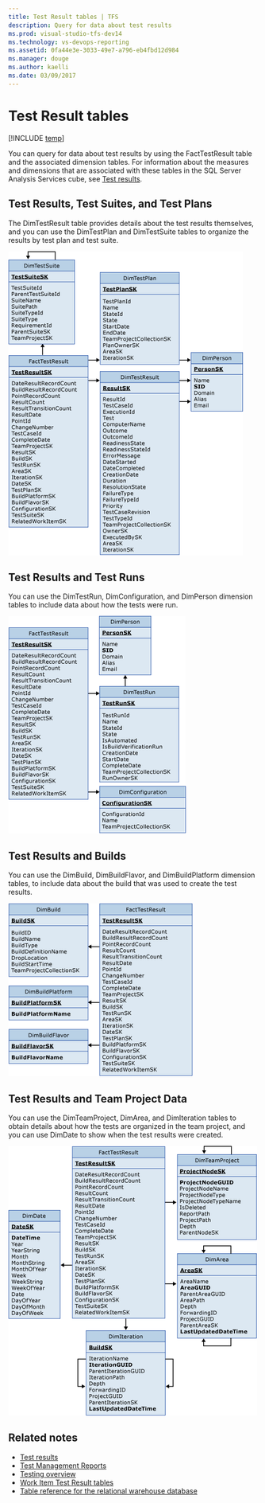 ```yaml
---
title: Test Result tables | TFS
description: Query for data about test results 
ms.prod: visual-studio-tfs-dev14
ms.technology: vs-devops-reporting 
ms.assetid: 0fa44e3e-3033-49e7-a796-eb4fbd12d984
ms.manager: douge
ms.author: kaelli
ms.date: 03/09/2017
---
```


# Test Result tables


[!INCLUDE [temp](../_shared/tfs-header-17-15.md)]

You can query for data about test results by using the FactTestResult table and the associated dimension tables. For information about the measures and dimensions that are associated with these tables in the SQL Server Analysis Services cube, see [Test results](perspective-test-analyze-report-test-results.md).  
  
  
## Test Results, Test Suites, and Test Plans  
 The DimTestResult table provides details about the test results themselves, and you can use the DimTestPlan and DimTestSuite tables to organize the results by test plan and test suite.  
  
 ![Fact Table for Test Results](_img/teamproj_facttestresult.png "TeamProj_FactTestResult")  
  

  
## Test Results and Test Runs  
 You can use the DimTestRun, DimConfiguration, and DimPerson dimension tables to include data about how the tests were run.  
  
 ![Fact Table for Test Results with Runs](_img/teamproj_result_other.png "TeamProj_Result_Other")  
  
  
## Test Results and Builds  
 You can use the DimBuild, DimBuildFlavor, and DimBuildPlatform dimension tables, to include data about the build that was used to create the test results.  
  
 ![Fact Table for Test Results with Builds](_img/teamproj_testresultbuild.png "TeamProj_TestResultBuild")  
  
  
## Test Results and Team Project Data  
 You can use the DimTeamProject, DimArea, and DimIteration tables to obtain details about how the tests are organized in the team project, and you can use DimDate to show when the test results were created.  
  
 ![Fact Table for Test Results with Other](_img/teamproj_testresultother.png "TeamProj_TestResultOther")  
  
 
  
## Related notes 
-  [Test results](perspective-test-analyze-report-test-results.md)   
-  [Test Management Reports](../excel/test-management-reports.md)   
-  [Testing overview](../../manual-test/index.md)   
-  [Work Item Test Result tables](work-item-test-result-tables.md)   
-  [Table reference for the relational warehouse database](table-reference-relational-warehouse-database.md)
